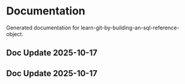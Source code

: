 # Documentation

Generated documentation for learn-git-by-building-an-sql-reference-object.

## Doc Update 2025-10-17

## Doc Update 2025-10-17
